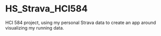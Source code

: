 # HS_Strava_HCI584
HCI 584 project, using my personal Strava data to create an app around visualizing my running data.

